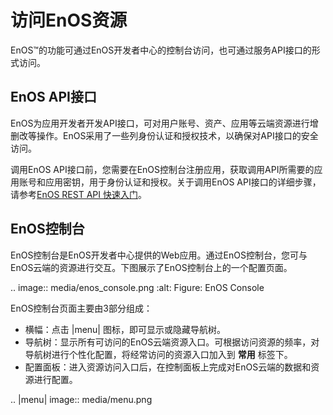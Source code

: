 # 访问EnOS资源

EnOS™的功能可通过EnOS开发者中心的控制台访问，也可通过服务API接口的形式访问。

## EnOS API接口

EnOS为应用开发者开发API接口，可对用户账号、资产、应用等云端资源进行增删改等操作。EnOS采用了一些列身份认证和授权技术，以确保对API接口的安全访问。

调用EnOS API接口前，您需要在EnOS控制台注册应用，获取调用API所需要的应用账号和应用密钥，用于身份认证和授权。关于调用EnOS API接口的详细步骤，请参考[EnOS REST API 快速入门](https://www.envisioniot.com/docs/app-development/zh_CN/latest/gettingstarted_api.html)。

## EnOS控制台

EnOS控制台是EnOS开发者中心提供的Web应用。通过EnOS控制台，您可与EnOS云端的资源进行交互。下图展示了EnOS控制台上的一个配置页面。

.. image:: media/enos_console.png
   :alt: Figure: EnOS Console

EnOS控制台页面主要由3部分组成：

- 横幅：点击 |menu| 图标，即可显示或隐藏导航树。
- 导航树：显示所有可访问的EnOS云端资源入口。可根据访问资源的频率，对导航树进行个性化配置，将经常访问的资源入口加入到 **常用** 标签下。
- 配置面板：进入资源访问入口后，在控制面板上完成对EnOS云端的数据和资源进行配置。

.. |menu| image:: media/menu.png

<!--end-->
